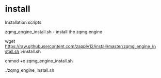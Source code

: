 # install
Installation scripts

zqmg_engine_install.sh - install the zqmg engine

wget https://raw.githubusercontent.com/zapplv12/install/master/zqmg_engine_install.sh >install.sh

chmod +x zqmg_engine_install.sh

./zqmg_engine_install.sh
